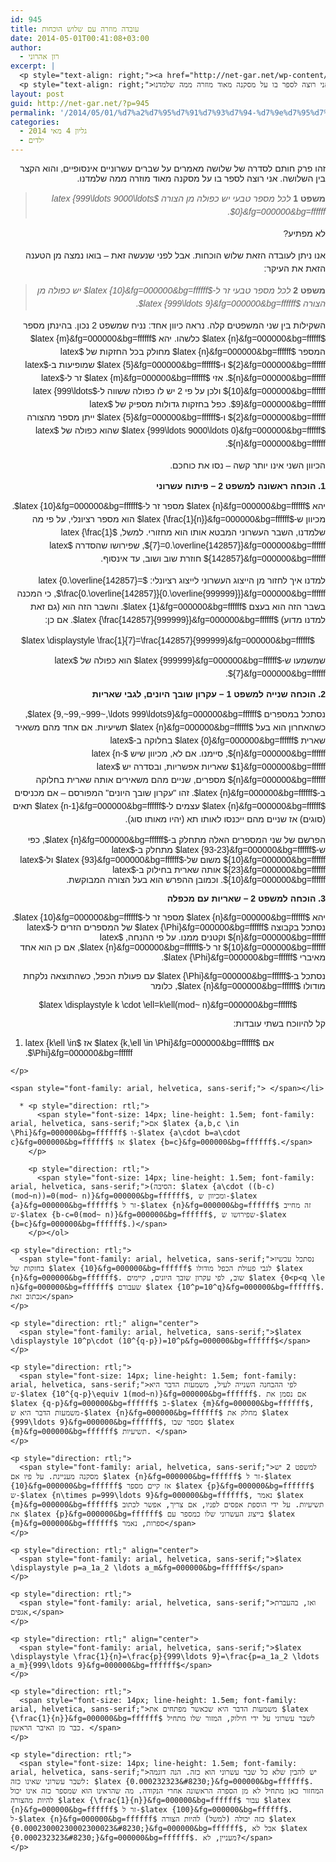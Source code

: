 ```yaml
---
id: 945
title: עובדה מוזרה עם שלוש הוכחות
date: 2014-05-01T00:41:08+03:00
author:
  - רון אהרוני
excerpt: |
  <p style="text-align: right;"><a href="http://net-gar.net/wp-content/uploads/2014/02/kid.jpg"><img class=" wp-image-765 alignright" alt="kid" src="http://net-gar.net/wp-content/uploads/2014/02/kid-300x225.jpg" width="101" height="76" /></a></p>
  <p style="text-align: right;">זהו פרק חותם לסדרה של שלושה מאמרים על שברים עשרוניים אינסופיים, והוא הקצר בין השלושה. אני רוצה לספר בו על מסקנה מאוד מוזרה ממה שלמדנו.</p>
layout: post
guid: http://net-gar.net/?p=945
permalink: '/2014/05/01/%d7%a2%d7%95%d7%91%d7%93%d7%94-%d7%9e%d7%95%d7%96%d7%a8%d7%94-%d7%a2%d7%9d-%d7%a9%d7%9c%d7%95%d7%a9-%d7%94%d7%95%d7%9b%d7%97%d7%95%d7%aa/'
categories:
  - גליון 4 מאי 2014
  - ילדים
---
```

<p style="direction: rtl;">
  <span style="font-family: arial, helvetica, sans-serif;">זהו פרק חותם לסדרה של שלושה מאמרים על שברים עשרוניים אינסופיים, והוא הקצר בין השלושה. אני רוצה לספר בו על מסקנה מאוד מוזרה ממה שלמדנו.</span>
</p>

> <p style="direction: rtl;">
>   <span style="font-family: arial, helvetica, sans-serif;"><b style="font-size: 14px; line-height: 1.5em;">משפט 1 </b><em style="font-size: 14px; line-height: 1.5em;">לכל מספר טבעי יש כפולה מן הצורה $latex {999\ldots 9000\ldots 0}&fg=000000&bg=ffffff$.</em></span>
> </p>

<p style="direction: rtl;">
  <span style="font-size: 14px; line-height: 1.5em; font-family: arial, helvetica, sans-serif;">לא מפתיע? </span>
</p>

<p style="direction: rtl;">
  <span style="font-size: 14px; line-height: 1.5em; font-family: arial, helvetica, sans-serif;">אנו ניתן לעובדה הזאת שלוש הוכחות. אבל לפני שנעשה זאת &#8211; בואו נמצה מן הטענה הזאת את העיקר:</span>
</p>

> <p style="direction: rtl;">
>   <span style="font-family: arial, helvetica, sans-serif;"><b style="font-size: 14px; line-height: 1.5em;">משפט 2 </b><em style="font-size: 14px; line-height: 1.5em;">לכל מספר טבעי זר ל-$latex {10}&fg=000000&bg=ffffff$ יש כפולה מן הצורה $latex {999\ldots 9}&fg=000000&bg=ffffff$.</em></span>
> </p>

<p style="direction: rtl;">
  <span style="font-family: arial, helvetica, sans-serif;"><span style="font-size: 14px; line-height: 1.5em;">השקילות בין שני המשפטים קלה. נראה כיוון אחד: נניח שמשפט </span><span style="font-size: 14px; line-height: 1.5em;">2</span><span style="font-size: 14px; line-height: 1.5em;"> נכון. בהינתן מספר $latex {n}&fg=000000&bg=ffffff$ כלשהו. יהא $latex {m}&fg=000000&bg=ffffff$ המספר $latex {n}&fg=000000&bg=ffffff$ מחולק בכל החזקות של $latex {2}&fg=000000&bg=ffffff$ ו-$latex {5}&fg=000000&bg=ffffff$ שמופיעות ב-$latex {n}&fg=000000&bg=ffffff$. אזי $latex {m}&fg=000000&bg=ffffff$ זר ל-$latex {10}&fg=000000&bg=ffffff$ ולכן על פי </span><span style="font-size: 14px; line-height: 1.5em;">2</span><span style="font-size: 14px; line-height: 1.5em;"> יש לו כפולה ששווה ל-$latex {999\ldots 9}&fg=000000&bg=ffffff$. כפל בחזקות גדולות מספיק של $latex {2}&fg=000000&bg=ffffff$ ו-$latex {5}&fg=000000&bg=ffffff$ ייתן מספר מהצורה $latex {999\ldots 9000\ldots 0}&fg=000000&bg=ffffff$ שהוא כפולה של $latex {n}&fg=000000&bg=ffffff$.</span></span>
</p>

<p style="direction: rtl;">
  <span style="font-size: 14px; line-height: 1.5em; font-family: arial, helvetica, sans-serif;">הכיוון השני אינו יותר קשה &#8211; נסו את כוחכם.</span>
</p>

<p style="direction: rtl;">
  <span style="font-family: arial, helvetica, sans-serif;"><b>1. הוכחה ראשונה למשפט 2 &#8211; פיתוח עשרוני</b></span>
</p>

<p style="direction: rtl;">
  <span style="font-size: 14px; line-height: 1.5em; font-family: arial, helvetica, sans-serif;">יהא $latex {n}&fg=000000&bg=ffffff$ מספר זר ל-$latex {10}&fg=000000&bg=ffffff$. מכיוון ש-$latex {\frac{1}{n}}&fg=000000&bg=ffffff$ הוא מספר רציונלי, על פי מה שלמדנו, השבר העשרוני המבטא אותו הוא מחזורי. למשל, $latex {\frac{1}{7}=0.\overline{142857}}&fg=000000&bg=ffffff$, שפירושו שהסדרה $latex {142857}&fg=000000&bg=ffffff$ חוזרת שוב ושוב, עד אינסוף.</span>
</p>

<p style="direction: rtl;">
  <span style="font-size: 14px; line-height: 1.5em; font-family: arial, helvetica, sans-serif;">למדנו איך לחזור מן הייצוג העשרוני לייצוג רציונלי: $latex {0.\overline{142857}= \frac{0.\overline{142857}}{0.\overline{999999}}}&fg=000000&bg=ffffff$, כי המכנה בשבר הזה הוא בעצם $latex {1}&fg=000000&bg=ffffff$. והשבר הזה הוא (גם זאת למדנו מדוע) $latex {\frac{142857}{999999}}&fg=000000&bg=ffffff$. אם כן:</span>
</p>

<p style="direction: rtl;" align="center">
  <span style="font-family: arial, helvetica, sans-serif;">$latex \displaystyle \frac{1}{7}=\frac{142857}{999999}&fg=000000&bg=ffffff$</span>
</p>

<p style="direction: rtl;">
  <span style="font-size: 14px; line-height: 1.5em; font-family: arial, helvetica, sans-serif;">שמשמעו ש-$latex {999999}&fg=000000&bg=ffffff$ הוא כפולה של $latex {7}&fg=000000&bg=ffffff$. </span>
</p>

<p style="direction: rtl;">
  <span style="font-family: arial, helvetica, sans-serif;"><b>2. הוכחה שנייה למשפט 1 &#8211; עקרון שובך היונים, לגבי שאריות</b></span>
</p>

<p style="direction: rtl;">
  <span style="font-size: 14px; line-height: 1.5em; font-family: arial, helvetica, sans-serif;">נסתכל במספרים $latex {9,~99,~999~,\ldots 999\ldots9}&fg=000000&bg=ffffff$, כשהאחרון הוא בעל $latex {n}&fg=000000&bg=ffffff$ תשיעיות. אם אחד מהם משאיר שארית $latex {0}&fg=000000&bg=ffffff$ בחלוקה ב-$latex {n}&fg=000000&bg=ffffff$, סיימנו. אם לא, מכיוון שיש $latex {n-1}&fg=000000&bg=ffffff$ שאריות אפשריות, ובסדרה יש $latex {n}&fg=000000&bg=ffffff$ מספרים, שניים מהם משאירים אותה שארית בחלוקה ב-$latex {n}&fg=000000&bg=ffffff$. זהו "עקרון שובך היונים" המפורסם &#8211; אם מכניסים $latex {n}&fg=000000&bg=ffffff$ עצמים ל-$latex {n-1}&fg=000000&bg=ffffff$ תאים (סוגים) אז שניים מהם ייכנסו לאותו תא (יהיו מאותו סוג). </span>
</p>

<p style="direction: rtl;">
  <span style="font-family: arial, helvetica, sans-serif;">הפרשם של שני המספרים האלה מתחלק ב-$latex {n}&fg=000000&bg=ffffff$, כפי ש-$latex {93-23}&fg=000000&bg=ffffff$ מתחלק ב-$latex {10}&fg=000000&bg=ffffff$ משום של-$latex {93}&fg=000000&bg=ffffff$ ול-$latex {23}&fg=000000&bg=ffffff$ אותה שארית בחילוק ב-$latex {10}&fg=000000&bg=ffffff$. וכמובן ההפרש הוא בעל הצורה המבוקשת.</span>
</p>

<p style="direction: rtl;">
  <span style="font-family: arial, helvetica, sans-serif;"><b>3. הוכחה למשפט 2 &#8211; שאריות עם מכפלה</b></span>
</p>

<p style="direction: rtl;">
  <span style="font-family: arial, helvetica, sans-serif;">יהא $latex {n}&fg=000000&bg=ffffff$ מספר זר ל-$latex {10}&fg=000000&bg=ffffff$. נסתכל בקבוצה $latex {\Phi}&fg=000000&bg=ffffff$ של המספרים הזרים ל-$latex {n}&fg=000000&bg=ffffff$ וקטנים ממנו. על פי ההנחה, $latex {10}&fg=000000&bg=ffffff$ זר ל-$latex {n}&fg=000000&bg=ffffff$, אם כן הוא אחד מאיברי $latex {\Phi}&fg=000000&bg=ffffff$.</span>
</p>

<p style="direction: rtl;">
  <span style="font-family: arial, helvetica, sans-serif;">נסתכל ב-$latex {\Phi}&fg=000000&bg=ffffff$ עם פעולת הכפל, כשהתוצאה נלקחת מודולו $latex {n}&fg=000000&bg=ffffff$, כלומר</span>
</p>

<p style="direction: rtl;" align="center">
  <span style="font-family: arial, helvetica, sans-serif;">$latex \displaystyle k \cdot \ell=k\ell(mod~ n)&fg=000000&bg=ffffff$</span>
</p>

<p style="direction: rtl;">
  <span style="font-family: arial, helvetica, sans-serif;">קל להיווכח בשתי עובדות:</span>
</p>

  1. <p style="direction: rtl;">
      <span style="font-family: arial, helvetica, sans-serif;">אם $latex {k,\ell \in \Phi}&fg=000000&bg=ffffff$ אז $latex {k\ell \in \Phi}&fg=000000&bg=ffffff$.</span>
    </p>
    
    <span style="font-family: arial, helvetica, sans-serif;"> </span></li> 
    
      * <p style="direction: rtl;">
          <span style="font-size: 14px; line-height: 1.5em; font-family: arial, helvetica, sans-serif;">אם $latex {a,b,c \in \Phi}&fg=000000&bg=ffffff$ ו-$latex {a\cdot b=a\cdot c}&fg=000000&bg=ffffff$ אז $latex {b=c}&fg=000000&bg=ffffff$.</span>
        </p>
        
        <p style="direction: rtl;">
          <span style="font-size: 14px; line-height: 1.5em; font-family: arial, helvetica, sans-serif;">(הסיבה: $latex {a\cdot ((b-c)(mod~n))=0(mod~ n)}&fg=000000&bg=ffffff$, ומכיוון ש-$latex {a}&fg=000000&bg=ffffff$ זר ל-$latex {n}&fg=000000&bg=ffffff$ זה מחייב ש-$latex {b-c=0(mod~ n)}&fg=000000&bg=ffffff$, שפירושו ש-$latex {b=c}&fg=000000&bg=ffffff$.)</span>
        </p></ol> 
    
    <p style="direction: rtl;">
      <span style="font-family: arial, helvetica, sans-serif;">נסתכל עכשיו בחזקות של $latex {10}&fg=000000&bg=ffffff$ לגבי פעולת הכפל מודולו $latex {n}&fg=000000&bg=ffffff$. שוב, לפי עקרון שובך היונים, קיימים $latex {0<p<q \le n}&fg=000000&bg=ffffff$ שעבורם $latex {10^p=10^q}&fg=000000&bg=ffffff$. נכתוב זאת</span>
    </p>
    
    <p style="direction: rtl;" align="center">
      <span style="font-family: arial, helvetica, sans-serif;">$latex \displaystyle 10^p\cdot (10^{q-p})=10^p&fg=000000&bg=ffffff$</span>
    </p>
    
    <p style="direction: rtl;">
      <span style="font-size: 14px; line-height: 1.5em; font-family: arial, helvetica, sans-serif;">לפי ההבחנה השנייה לעיל, משמעות הדבר היא ש-$latex {10^{q-p}\equiv 1(mod~n)}&fg=000000&bg=ffffff$. אם נסמן את $latex {q-p}&fg=000000&bg=ffffff$ ב-$latex {m}&fg=000000&bg=ffffff$, משמעות הדבר היא ש-$latex {n}&fg=000000&bg=ffffff$ מחלק את $latex {999\ldots 9}&fg=000000&bg=ffffff$, מספר שבו $latex {m}&fg=000000&bg=ffffff$ תשיעיות. </span>
    </p>
    
    <p style="direction: rtl;">
      <span style="font-family: arial, helvetica, sans-serif;">למשפט 2 יש מסקנה מעניינת. על פיו אם $latex {n}&fg=000000&bg=ffffff$ זר ל-$latex {10}&fg=000000&bg=ffffff$ אז קיים מספר $latex {p}&fg=000000&bg=ffffff$ ש-$latex {n\times p=999\ldots 9}&fg=000000&bg=ffffff$, נאמר $latex {m}&fg=000000&bg=ffffff$ תשיעיות. על ידי הוספת אפסים לפניו, אם צריך, אפשר לכתוב את $latex {p}&fg=000000&bg=ffffff$ בייצוג העשרוני שלו כמספר עם $latex {m}&fg=000000&bg=ffffff$ ספרות, נאמר</span>
    </p>
    
    <p style="direction: rtl;" align="center">
      <span style="font-family: arial, helvetica, sans-serif;">$latex \displaystyle p=a_1a_2 \ldots a_m&fg=000000&bg=ffffff$</span>
    </p>
    
    <p style="direction: rtl;">
      <span style="font-family: arial, helvetica, sans-serif;">ואז, בהעברת אגפים,</span>
    </p>
    
    <p style="direction: rtl;" align="center">
      <span style="font-family: arial, helvetica, sans-serif;">$latex \displaystyle \frac{1}{n}=\frac{p}{999\ldots 9}=\frac{p=a_1a_2 \ldots a_m}{999\ldots 9}&fg=000000&bg=ffffff$</span>
    </p>
    
    <p style="direction: rtl;">
      <span style="font-size: 14px; line-height: 1.5em; font-family: arial, helvetica, sans-serif;">משמעות הדבר היא שכאשר מפתחים את $latex {\frac{1}{n}}&fg=000000&bg=ffffff$ לשבר עשרוני על ידי חילוק, המזור שלו מתחיל כבר מן האיבר הראשון. </span>
    </p>
    
    <p style="direction: rtl;">
      <span style="font-size: 14px; line-height: 1.5em; font-family: arial, helvetica, sans-serif;">יש להבין שלא כל שבר עשרוני הוא כזה. הנה דוגמה לשבר עשרוני שאינו כזה: $latex {0.000232323&#8230;}&fg=000000&bg=ffffff$. המחזור כאן מתחיל לא מן הספרה הראשונה אחרי הנקודה. מה שהראינו הוא שמספר כזה אינו יכול להיות מהצורה $latex {\frac{1}{n}}&fg=000000&bg=ffffff$ עבור $latex {n}&fg=000000&bg=ffffff$ זר ל-$latex {100}&fg=000000&bg=ffffff$. ל-$latex {n}&fg=000000&bg=ffffff$ כזה יכולה (למשל) להיות הצורה $latex {0.00023000230002300023&#8230;}&fg=000000&bg=ffffff$, אבל לא $latex {0.000232323&#8230;}&fg=000000&bg=ffffff$. מעניין, לא?</span>
    </p>